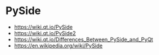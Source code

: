 # PySide

* https://wiki.qt.io/PySide
* https://wiki.qt.io/PySide2
* https://wiki.qt.io/Differences_Between_PySide_and_PyQt
* https://en.wikipedia.org/wiki/PySide
